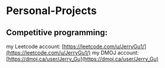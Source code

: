# Personal-Projects
## Competitive programming:
my Leetcode account: [https://leetcode.com/u/JerryGu1/](https://leetcode.com/u/JerryGu1/)
my DMOJ account: [https://dmoj.ca/user/Jerry_Gu](https://dmoj.ca/user/Jerry_Gu)
